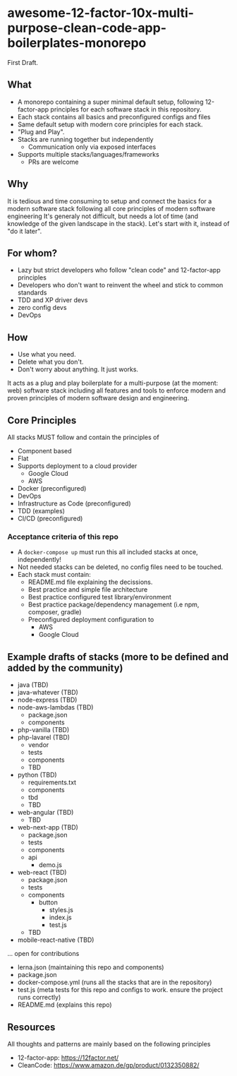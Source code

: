 awesome-12-factor-10x-multi-purpose-clean-code-app-boilerplates-monorepo
========================================================================

First Draft.

## What
- A monorepo containing a super minimal default setup, following 12-factor-app principles for each software stack in this repository.
- Each stack contains all basics and preconfigured configs and files
- Same default setup with modern core principles for each stack. 
- "Plug and Play".
- Stacks are running together but independently
  - Communication only via exposed interfaces
- Supports multiple stacks/languages/frameworks 
  - PRs are welcome

## Why
It is tedious and time consuming to setup and connect the basics for a modern software stack following all core principles of modern software engineering
It's generaly not difficult, but needs a lot of time (and knowledge of the given landscape in the stack). 
Let's start with it, instead of "do it later".

## For whom?
- Lazy but strict developers who follow "clean code" and 12-factor-app principles
- Developers who don't want to reinvent the wheel and stick to common standards
- TDD and XP driver devs
- zero config devs
- DevOps

## How
- Use what you need. 
- Delete what you don't. 
- Don't worry about anything. It just works.

It acts as a plug and play boilerplate for a multi-purpose (at the moment: web) software stack including all features and tools to enforce modern and proven principles of modern software design and engineering.   

## Core Principles
All stacks MUST follow and contain the principles of

- Component based
- Flat
- Supports deployment to a cloud provider
  - Google Cloud
  - AWS
- Docker (preconfigured)
- DevOps
- Infrastructure as Code (preconfigured)
- TDD (examples)
- CI/CD (preconfigured)

### Acceptance criteria of this repo
- A `docker-compose up` must run this all included stacks at once, independently!
- Not needed stacks can be deleted, no config files need to be touched.
- Each stack must contain:
  - README.md file explaining the decissions.
  - Best practice and simple file architecture
  - Best practice configured test library/environment
  - Best practice package/dependency management (i.e npm, composer, gradle)
  - Preconfigured deployment configuration to
    - AWS
    - Google Cloud
  
## Example drafts of stacks (more to be defined and added by the community)

- java (TBD)
- java-whatever (TBD)
- node-express (TBD)
- node-aws-lambdas (TBD)
  - package.json
  - components
- php-vanilla (TBD)
- php-lavarel (TBD)
  - vendor
  - tests
  - components
  - TBD
- python (TBD)
  - requirements.txt
  - components
  - tbd
  - TBD
- web-angular (TBD)
  - TBD
- web-next-app (TBD)
  - package.json
  - tests
  - components
  - api
    - demo.js
- web-react (TBD)
  - package.json
  - tests
  - components
    - button
      - styles.js
      - index.js
      - test.js
  - TBD
- mobile-react-native (TBD)

... open for contributions
- lerna.json (maintaining this repo and components)
- package.json
- docker-compose.yml (runs all the stacks that are in the repository)
- test.js (meta tests for this repo and configs to work. ensure the project runs correctly)
- README.md (explains this repo)

## Resources
All thoughts and patterns are mainly based on the following principles
- 12-factor-app: https://12factor.net/
- CleanCode: https://www.amazon.de/gp/product/0132350882/

